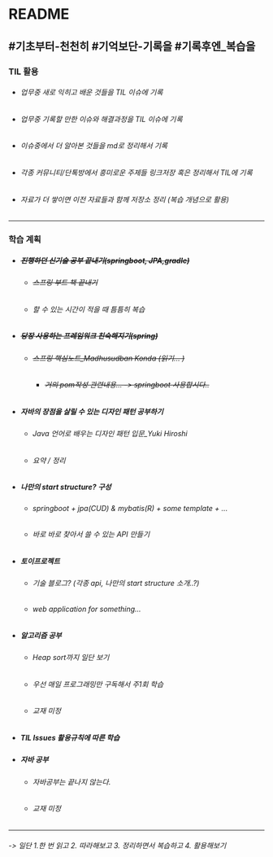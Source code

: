 # README

## #기초부터-천천히 #기억보단-기록을 #기록후엔_복습을



### TIL 활용

- ###### 업무중 새로 익히고 배운 것들을 TIL 이슈에 기록

- ###### 업무중 기록할 만한 이슈와 해결과정을 TIL 이슈에 기록

- ###### 이슈중에서 더 알아본 것들을 md로 정리해서 기록

- ###### 각종 커뮤니티/단톡방에서 흥미로운 주제들 링크저장 혹은 정리해서 TIL에 기록

- ###### 자료가 더 쌓이면 이전 자료들과 함께 저장소 정리 (복습 개념으로 활용)  

----



### 학습 계획

- ##### ~~진행하던 신기술 공부 끝내기(springboot, JPA,gradle)~~

  - ###### ~~스프링 부트 책 끝내기~~

  - ###### 할 수 있는 시간이 적을 때 틈틈히 복습

- ##### ~~당장 사용하는 프레임워크 친숙해지기(spring)~~

  - ###### ~~스프링 핵심노트_Madhusudban Konda (읽기... )~~

    - ###### ~~거의 pom작성 관련내용... -> springboot 사용합시다..~~ 

- ##### 자바의 장점을 살릴 수 있는 디자인 패턴 공부하기

  - ###### Java 언어로 배우는 디자인 패턴 입문_Yuki Hiroshi

  - ###### 요약 / 정리

    

- ##### 나만의 start structure? 구성

  - ###### springboot + jpa(CUD) & mybatis(R) + some template + ...

  - ###### 바로 바로 찾아서 쓸 수 있는 API 만들기

- ##### 토이프로젝트

  - ###### 기술 블로그? (각종 api, 나만의 start structure 소개..?)

  - ###### web application for something... 





- ##### 알고리즘 공부

  - ###### Heap sort까지 일단 보기

  - ###### 우선 매일 프로그래밍만 구독해서 주1회 학습

  - ###### 교재 미정 

- ##### TIL Issues 활용규칙에 따른 학습

- ##### 자바 공부

  - ###### 자바공부는 끝나지 않는다. 

  - ###### 교재 미정

---





######  -> 일단 1.한 번 읽고 2. 따라해보고 3. 정리하면서 복습하고 4. 활용해보기



